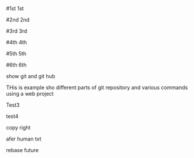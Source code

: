 #1st 
1st

#2nd
2nd


#3rd
3rd

#4th
4th


#5th
5th

#6th
6th

show git and git hub

THis is example sho different parts of git repository and various commands using a web project


Test3


test4

copy right

afer human txt

rebase future

